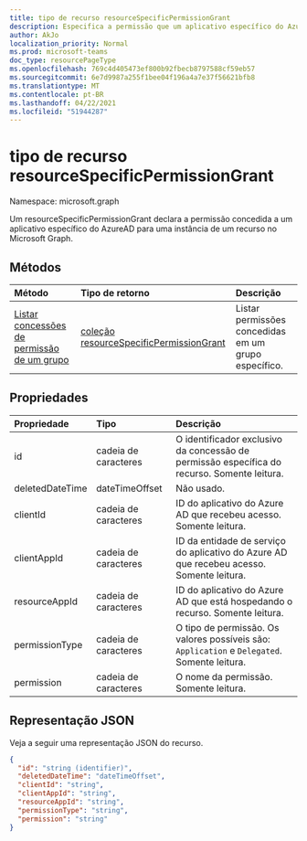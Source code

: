 ```yaml
---
title: tipo de recurso resourceSpecificPermissionGrant
description: Especifica a permissão que um aplicativo específico do Azure AD tem.
author: AkJo
localization_priority: Normal
ms.prod: microsoft-teams
doc_type: resourcePageType
ms.openlocfilehash: 769c4d405473ef800b92fbecb8797588cf59eb57
ms.sourcegitcommit: 6e7d9987a255f1bee04f196a4a7e37f56621bfb8
ms.translationtype: MT
ms.contentlocale: pt-BR
ms.lasthandoff: 04/22/2021
ms.locfileid: "51944287"
---
```

# <a name="resourcespecificpermissiongrant-resource-type"></a>tipo de recurso resourceSpecificPermissionGrant

Namespace: microsoft.graph

Um resourceSpecificPermissionGrant declara a permissão concedida a um aplicativo específico do AzureAD para uma instância de um recurso no Microsoft Graph.

## <a name="methods"></a>Métodos

|  Método                                                                   |  Tipo de retorno                                                                     | Descrição                                                  | 
| :------------------------------------------------------------------------ | :------------------------------------------------------------------------------- | :----------------------------------------------------------- |
|[Listar concessões de permissão de um grupo](../api/group-list-permissiongrants.md) | [coleção resourceSpecificPermissionGrant](resourcespecificpermissiongrant.md) | Listar permissões concedidas em um grupo específico. |

## <a name="properties"></a>Propriedades

| Propriedade        | Tipo          | Descrição                                                                           |
| :-------------- | :------------ | :------------------------------------------------------------------------------------ |
| id              | cadeia de caracteres        | O identificador exclusivo da concessão de permissão específica do recurso. Somente leitura.           |
| deletedDateTime | dateTimeOffset| Não usado.                                                                             |
| clientId        | cadeia de caracteres        | ID do aplicativo do Azure AD que recebeu acesso. Somente leitura.                            |
| clientAppId     | cadeia de caracteres        | ID da entidade de serviço do aplicativo do Azure AD que recebeu acesso. Somente leitura.   |
| resourceAppId   | cadeia de caracteres        | ID do aplicativo do Azure AD que está hospedando o recurso. Somente leitura.                        |
| permissionType  | cadeia de caracteres        | O tipo de permissão. Os valores possíveis são: `Application` e `Delegated`. Somente leitura. |
| permission      | cadeia de caracteres        | O nome da permissão. Somente leitura.                                                |

## <a name="json-representation"></a>Representação JSON

Veja a seguir uma representação JSON do recurso.

<!-- {
  "blockType": "resource",
  "keyProperty": "id",
  "@odata.type": "microsoft.graph.resourceSpecificPermissionGrant"
}-->

```json
{
  "id": "string (identifier)",
  "deletedDateTime": "dateTimeOffset",
  "clientId": "string",
  "clientAppId": "string",
  "resourceAppId": "string",
  "permissionType": "string",
  "permission": "string"
}
```